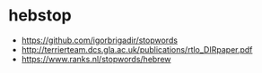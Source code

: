 # hebstop

- https://github.com/igorbrigadir/stopwords
- http://terrierteam.dcs.gla.ac.uk/publications/rtlo_DIRpaper.pdf
- https://www.ranks.nl/stopwords/hebrew
